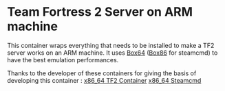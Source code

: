 # Team Fortress 2 Server on ARM machine

This container wraps everything that needs to be installed to make a TF2 server works on an ARM machine. It uses [Box64](https://github.com/ptitSeb/box64) ([Box86](https://github.com/ptitSeb/box86) for steamcmd) to have the best emulation performances.

Thanks to the developer of these containers for giving the basis of developing this container :
[x86_64 TF2 Container](https://github.com/CM2Walki/TF2)
[x86_64 Steamcmd](https://github.com/CM2Walki/steamcmd)
